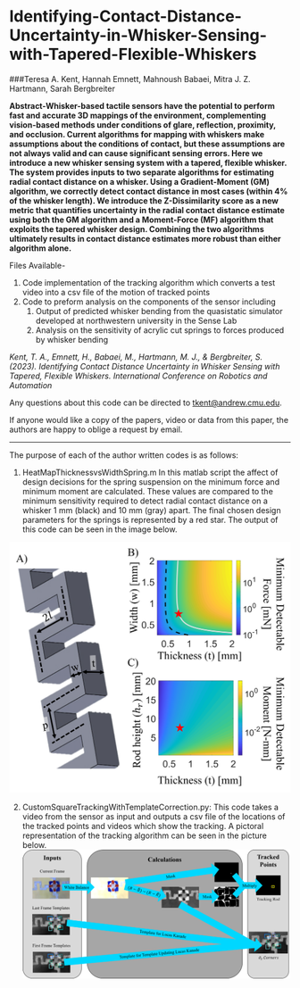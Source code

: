 # Identifying-Contact-Distance-Uncertainty-in-Whisker-Sensing-with-Tapered-Flexible-Whiskers
###Teresa A. Kent, Hannah Emnett, Mahnoush Babaei, Mitra J. Z. Hartmann, Sarah Bergbreiter

**Abstract-Whisker-based tactile sensors have the potential to perform fast and accurate 3D mappings of the environment, complementing vision-based methods under conditions of glare, reflection, proximity, and occlusion. Current algorithms for mapping with whiskers make assumptions about the conditions of contact, but these assumptions are not always valid and can cause significant sensing errors. Here we introduce a new whisker sensing system with a tapered, flexible whisker. The system provides inputs to two separate algorithms for estimating radial contact distance on a whisker. Using a Gradient-Moment (GM) algorithm, we correctly detect contact distance in most cases (within 4% of the whisker length). We introduce the Z-Dissimilarity score as a new metric that quantifies uncertainty in the radial contact distance estimate using both the GM algorithm and a Moment-Force (MF) algorithm that exploits the tapered whisker design. Combining the two algorithms ultimately results in contact distance estimates more robust than either algorithm alone.**

Files Available-

1. Code implementation of the tracking algorithm which converts a test video into a csv file of the motion of tracked points
2. Code to preform analysis on the components of the sensor including
    1. Output of predicted whisker bending from the quasistatic simulator developed at northwestern university in the Sense Lab
    2. Analysis on the sensitivity of acrylic cut springs to forces produced by whisker bending

*Kent, T. A., Emnett, H., Babaei, M., Hartmann, M. J., & Bergbreiter, S. (2023). Identifying Contact Distance Uncertainty in Whisker Sensing with Tapered, Flexible Whiskers. International Conference on Robotics and Automation*

Any questions about this code can be directed to tkent@andrew.cmu.edu.

If anyone would like a copy of the papers, video or data from this paper, the authors are happy to oblige a request by email. 

-------------------------------------------------------------------------
The purpose of each of the author written codes is as follows:

1. HeatMapThicknessvsWidthSpring.m In this matlab script the affect of design decisions for the spring suspension on the minimum force and minimum moment are calculated. These values are compared to the minimum sensitivity required to detect radial contact distance on a whisker 1 mm (black) and 10 mm (gray) apart. The final chosen design parameters for the springs is represented by a red star. The output of this code can be seen in the image below. 

![](https://github.com/TeresaAKent/Identifying-Contact-Distance-Uncertainty-in-Whisker-Sensing-with-Tapered-Flexible-Whiskers/blob/aea899dcb1025df002a8b39883981188dbb4d1a1/Design%20Decisions.png)

2. CustomSquareTrackingWithTemplateCorrection.py: This code takes a video from the sensor as input and outputs a csv file of the locations of the tracked points and videos which show the tracking. A pictoral representation of the tracking algorithm can be seen in the picture below. 
![](https://github.com/TeresaAKent/Identifying-Contact-Distance-Uncertainty-in-Whisker-Sensing-with-Tapered-Flexible-Whiskers/blob/aea899dcb1025df002a8b39883981188dbb4d1a1/VisualTracking.png)
